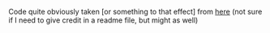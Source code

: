 Code quite obviously taken [or something to that effect] from [here](https://github.com/DarkBlade12/ParticleEffect) (not sure if I need to give credit in a readme file, but might as well)
